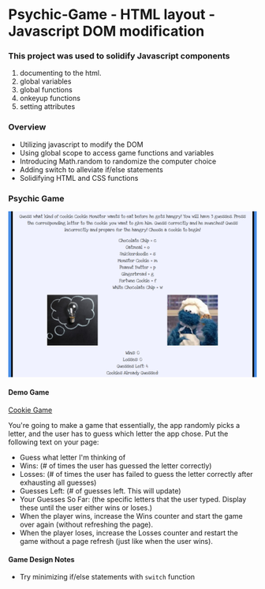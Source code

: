 # Psychic-Game - HTML layout - Javascript DOM modification

### This project was used to solidify Javascript components
  1. documenting to the html.
  2. global variables
  3. global functions
  4. onkeyup functions
  5. setting attributes


### Overview

* Utilizing javascript to modify the DOM
* Using global scope to access game functions and variables
* Introducing Math.random to randomize the computer choice
* Adding switch to alleviate if/else statements
* Solidifying HTML and CSS functions


### Psychic Game 


![Guess the Cookie](https://github.com/bltarkany/Psychic-Game/blob/master/assets/images/gamepic.png)


#### Demo Game

  [Cookie Game](https://bltarkany.github.io/Psychic-Game/)



You're going to make a game that essentially, the app randomly picks a letter, and the user has to guess which letter the app chose. Put the following text on your page:

   * Guess what letter I'm thinking of
   * Wins: (# of times the user has guessed the letter correctly)
   * Losses: (# of times the user has failed to guess the letter correctly after exhausting all guesses)
   * Guesses Left: (# of guesses left. This will update)
   * Your Guesses So Far: (the specific letters that the user typed. Display these until the user either wins or loses.)
   * When the player wins, increase the Wins counter and start the game over again (without refreshing the page).
   * When the player loses, increase the Losses counter and restart the game without a page refresh (just like when the user wins).


#### Game Design Notes

* Try minimizing if/else statements with `switch` function
